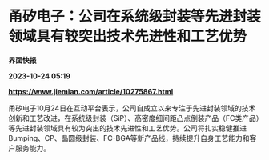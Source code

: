 # 甬矽电子：公司在系统级封装等先进封装领域具有较突出技术先进性和工艺优势
**界面快报**

**2023-10-24 05:19**

**https://www.jiemian.com/article/10275867.html**

甬矽电子10月24日在互动平台表示，公司自成立以来专注于先进封装领域的技术创新和工艺改进，在系统级封装（SiP）、高密度细间距凸点倒装产品（FC类产品）等先进封装领域具有较为突出的技术先进性和工艺优势。公司将扎实稳健推进 Bumping、CP、晶圆级封装、FC-BGA等新产品线，持续提升自身工艺能力和客户服务能力。